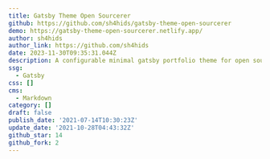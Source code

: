 ```yaml
---
title: Gatsby Theme Open Sourcerer
github: https://github.com/sh4hids/gatsby-theme-open-sourcerer
demo: https://gatsby-theme-open-sourcerer.netlify.app/
author: sh4hids
author_link: https://github.com/sh4hids
date: 2023-11-30T09:35:31.044Z
description: A configurable minimal gatsby portfolio theme for open source developers.
ssg:
  - Gatsby
css: []
cms:
  - Markdown
category: []
draft: false
publish_date: '2021-07-14T10:30:23Z'
update_date: '2021-10-28T04:43:32Z'
github_star: 14
github_fork: 2
---
```

